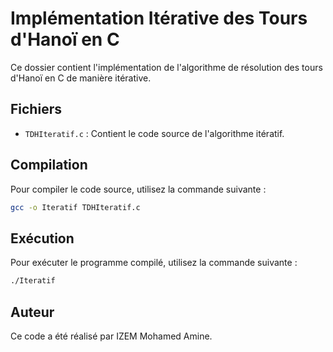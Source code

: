# Implémentation Itérative des Tours d'Hanoï en C

Ce dossier contient l'implémentation de l'algorithme de résolution des tours d'Hanoï en C de manière itérative.

## Fichiers

- `TDHIteratif.c` : Contient le code source de l'algorithme itératif.

## Compilation

Pour compiler le code source, utilisez la commande suivante :
```sh
gcc -o Iteratif TDHIteratif.c
```
## Exécution

Pour exécuter le programme compilé, utilisez la commande suivante :

```sh
./Iteratif
```

## Auteur

Ce code a été réalisé par IZEM Mohamed Amine.
